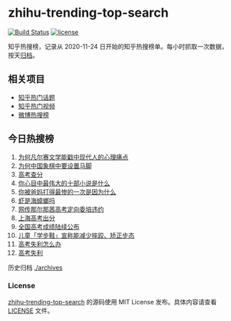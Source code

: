 # zhihu-trending-top-search

[![Build Status](https://github.com/justjavac/zhihu-trending-top-search/workflows/ci/badge.svg?branch=main)](https://github.com/justjavac/zhihu-trending-top-search/actions)
[![license](https://img.shields.io/github/license/justjavac/zhihu-trending-top-search)](https://github.com/justjavac/zhihu-trending-top-search/blob/main/LICENSE)

知乎热搜榜，记录从 2020-11-24
日开始的知乎热搜榜单。每小时抓取一次数据，按天[归档](./archives)。

## 相关项目

- [知乎热门话题](https://github.com/justjavac/zhihu-trending-hot-questions)
- [知乎热门视频](https://github.com/justjavac/zhihu-trending-hot-video)
- [微博热搜榜](https://github.com/justjavac/weibo-trending-hot-search)

## 今日热搜榜

<!-- BEGIN -->
<!-- 最后更新时间 Fri Jun 27 2025 13:10:54 GMT+0800 (China Standard Time) -->

1. [为何凡尔赛文学能戳中现代人的心理痛点](https://www.zhihu.com/search?q=为何凡尔赛文学能戳中现代人的心理痛点)
1. [为何中国象棋中要设置马脚](https://www.zhihu.com/search?q=为何中国象棋中要设置马脚)
1. [高考查分](https://www.zhihu.com/search?q=高考查分)
1. [你心目中最伟大的十部小说是什么](https://www.zhihu.com/search?q=你心目中最伟大的十部小说是什么)
1. [你被爸妈打得最惨的一次是因为什么](https://www.zhihu.com/search?q=你被爸妈打得最惨的一次是因为什么)
1. [虾是海蟑螂吗](https://www.zhihu.com/search?q=虾是海蟑螂吗)
1. [网传那尔那茜高考定向委培违约](https://www.zhihu.com/search?q=网传那尔那茜高考定向委培违约)
1. [上海高考出分](https://www.zhihu.com/search?q=上海高考出分)
1. [全国高考成绩陆续公布](https://www.zhihu.com/search?q=全国高考成绩陆续公布)
1. [儿童「学步鞋」宣称能减少摔跤、矫正步态](https://www.zhihu.com/search?q=儿童「学步鞋」宣称能减少摔跤、矫正步态)
1. [高考失利怎么办](https://www.zhihu.com/search?q=高考失利怎么办)
1. [高考失利](https://www.zhihu.com/search?q=高考失利)

<!-- END -->

历史归档 [./archives](./archives)

### License

[zhihu-trending-top-search](https://github.com/justjavac/zhihu-trending-top-search)
的源码使用 MIT License 发布。具体内容请查看 [LICENSE](./LICENSE) 文件。
